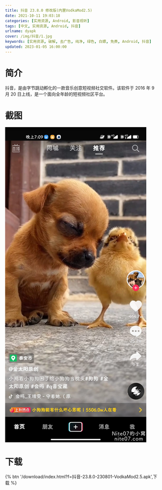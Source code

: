 ```yaml
---
title: 抖音 23.8.0 修改版(内置VodkaMod2.5)
date: 2021-10-11 19:03:18
categories: [实用资源, Android, 影音视听]
tags: [中文, 实用资源, Android, 抖音]
urlname: dyapk
cover: /img/抖音/1.jpg
keywords: [实用资源, 破解, 去广告, 纯净, 绿色, 白嫖, 免费, Android, 抖音]
updated: 2023-01-05 16:00:00
---
```


# 简介

抖音，是由字节跳动孵化的一款音乐创意短视频社交软件。该软件于 2016 年 9 月 20 日上线，是一个面向全年龄的短视频社区平台。

# 截图

![](/img/抖音/2.jpg)

# 下载

{% btn '/download/index.html?f=抖音-23.8.0-230801-VodkaMod2.5.apk',下载 %}
